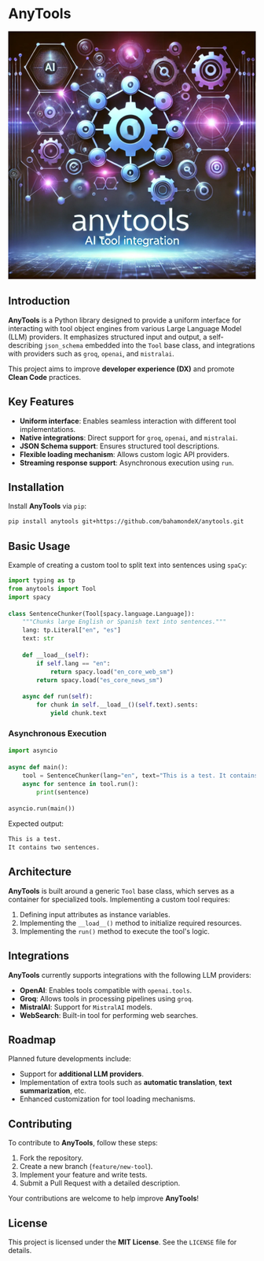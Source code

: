 # AnyTools

![Cover](/cover.webp)

## Introduction

**AnyTools** is a Python library designed to provide a uniform interface for interacting with tool object engines from various Large Language Model (LLM) providers. It emphasizes structured input and output, a self-describing `json_schema` embedded into the `Tool` base class, and integrations with providers such as `groq`, `openai`, and `mistralai`.

This project aims to improve **developer experience (DX)** and promote **Clean Code** practices.

## Key Features

- **Uniform interface**: Enables seamless interaction with different tool implementations.
- **Native integrations**: Direct support for `groq`, `openai`, and `mistralai`.
- **JSON Schema support**: Ensures structured tool descriptions.
- **Flexible loading mechanism**: Allows custom logic API providers.
- **Streaming response support**: Asynchronous execution using `run`.

## Installation

Install **AnyTools** via `pip`:

```sh
pip install anytools git+https://github.com/bahamondeX/anytools.git
```

## Basic Usage

Example of creating a custom tool to split text into sentences using `spaCy`:

```python
import typing as tp
from anytools import Tool
import spacy

class SentenceChunker(Tool[spacy.language.Language]):
    """Chunks large English or Spanish text into sentences."""
    lang: tp.Literal["en", "es"]
    text: str

    def __load__(self):
        if self.lang == "en":
            return spacy.load("en_core_web_sm")
        return spacy.load("es_core_news_sm")

    async def run(self):
        for chunk in self.__load__()(self.text).sents:
            yield chunk.text
```

### Asynchronous Execution

```python
import asyncio

async def main():
    tool = SentenceChunker(lang="en", text="This is a test. It contains two sentences.")
    async for sentence in tool.run():
        print(sentence)

asyncio.run(main())
```

Expected output:
```sh
This is a test.
It contains two sentences.
```

## Architecture

**AnyTools** is built around a generic `Tool` base class, which serves as a container for specialized tools. Implementing a custom tool requires:

1. Defining input attributes as instance variables.
2. Implementing the `__load__()` method to initialize required resources.
3. Implementing the `run()` method to execute the tool's logic.

## Integrations

**AnyTools** currently supports integrations with the following LLM providers:

- **OpenAI**: Enables tools compatible with `openai.tools`.
- **Groq**: Allows tools in processing pipelines using `groq`.
- **MistralAI**: Support for `MistralAI` models.
- **WebSearch**: Built-in tool for performing web searches.

## Roadmap

Planned future developments include:
- Support for **additional LLM providers**.
- Implementation of extra tools such as **automatic translation**, **text summarization**, etc.
- Enhanced customization for tool loading mechanisms.

## Contributing

To contribute to **AnyTools**, follow these steps:

1. Fork the repository.
2. Create a new branch (`feature/new-tool`).
3. Implement your feature and write tests.
4. Submit a Pull Request with a detailed description.

Your contributions are welcome to help improve **AnyTools**!

## License

This project is licensed under the **MIT License**. See the `LICENSE` file for details.

